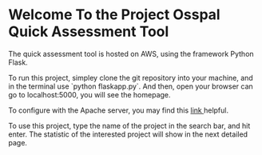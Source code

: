 <h1> Welcome To the Project Osspal Quick Assessment Tool</h1>

<p> The quick assessment tool is hosted on AWS, using the framework Python Flask. </p>

<p> To run this project, simpley clone the git repository into your machine, and in the terminal use `python flaskapp.py`. And then, open your browser can go to localhost:5000, you will see the homepage. </p>

<p> To configure with the Apache server, you may find this <a href="" ="http://www.datasciencebytes.com/bytes/2015/02/24/running-a-flask-app-on-aws-ec2/"> link </a> helpful. </p>

<p> To use this project, type the name of the project in the search bar, and hit enter. The statistic of the interested project will show in the next detailed page. </p>
